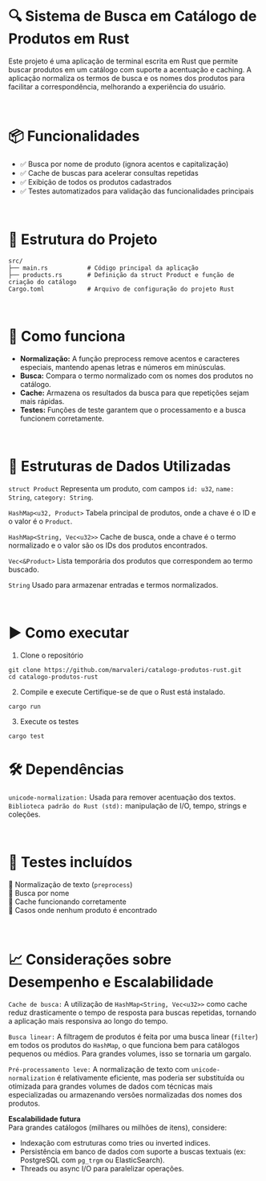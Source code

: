 # 🔍 Sistema de Busca em Catálogo de Produtos em Rust

Este projeto é uma aplicação de terminal escrita em Rust que permite buscar produtos em um catálogo com suporte a acentuação e caching. A aplicação normaliza os termos de busca e os nomes dos produtos para facilitar a correspondência, melhorando a experiência do usuário.

<br>

# 📦 Funcionalidades

- ✅ Busca por nome de produto (ignora acentos e capitalização)
- ✅ Cache de buscas para acelerar consultas repetidas
- ✅ Exibição de todos os produtos cadastrados
- ✅ Testes automatizados para validação das funcionalidades principais

<br>

# 🧱 Estrutura do Projeto

`src/` <br>
`├── main.rs           # Código principal da aplicação` <br>
`├── products.rs       # Definição da struct Product e função de criação do catálogo` <br>
`Cargo.toml            # Arquivo de configuração do projeto Rust` <br>

<br>

# 🧠 Como funciona
- **Normalização:** A função preprocess remove acentos e caracteres especiais, mantendo apenas letras e números em minúsculas. <br>
- **Busca:** Compara o termo normalizado com os nomes dos produtos no catálogo. <br>
- **Cache:** Armazena os resultados da busca para que repetições sejam mais rápidas. <br>
- **Testes:** Funções de teste garantem que o processamento e a busca funcionem corretamente.<br>

<br>

# 🧮 Estruturas de Dados Utilizadas

`struct Product`	Representa um produto, com campos `id: u32`, `name: String`, `category: String`.

`HashMap<u32, Product>`	Tabela principal de produtos, onde a chave é o ID e o valor é o `Product`.

`HashMap<String, Vec<u32>>`	Cache de busca, onde a chave é o termo normalizado e o valor são os IDs dos produtos encontrados.

`Vec<&Product>`	Lista temporária dos produtos que correspondem ao termo buscado.

`String`	Usado para armazenar entradas e termos normalizados.

<br>

# ▶️ Como executar
1. Clone o repositório
~~~
git clone https://github.com/marvaleri/catalogo-produtos-rust.git
cd catalogo-produtos-rust
~~~

2. Compile e execute
Certifique-se de que o Rust está instalado.
~~~
cargo run
~~~

3. Execute os testes
~~~~
cargo test
~~~~

# 🛠️ Dependências
`unicode-normalization:` Usada para remover acentuação dos textos. <br>
`Biblioteca padrão do Rust (std):` manipulação de I/O, tempo, strings e coleções.

<br>

# 🧪 Testes incluídos
🧪 Normalização de texto (`preprocess`) <br>
🧪 Busca por nome <br>
🧪 Cache funcionando corretamente <br>
🧪 Casos onde nenhum produto é encontrado <br>

<br>

# 📈 Considerações sobre Desempenho e Escalabilidade
`Cache de busca:` A utilização de `HashMap<String, Vec<u32>>` como cache reduz drasticamente o tempo de resposta para buscas repetidas, tornando a aplicação mais responsiva ao longo do tempo.

`Busca linear:` A filtragem de produtos é feita por uma busca linear (`filter`) em todos os produtos do `HashMap`, o que funciona bem para catálogos pequenos ou médios. Para grandes volumes, isso se tornaria um gargalo.

`Pré-processamento leve:` A normalização de texto com `unicode-normalization` é relativamente eficiente, mas poderia ser substituída ou otimizada para grandes volumes de dados com técnicas mais especializadas ou armazenando versões normalizadas dos nomes dos produtos.

**Escalabilidade futura** <br>
Para grandes catálogos (milhares ou milhões de itens), considere:<br>
- Indexação com estruturas como tries ou inverted indices.
- Persistência em banco de dados com suporte a buscas textuais (ex: PostgreSQL com `pg_trgm` ou ElasticSearch).
- Threads ou async I/O para paralelizar operações.
